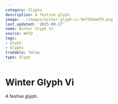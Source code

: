 ```yaml
---
category: Glyphs
description: A festive glyph.
image: ../images/winter-glyph-vi-9e759dadf9.png
last_updated: '2025-09-17'
name: Winter Glyph Vi
source: WFCD
tags:
- Glyph
- Glyphs
tradable: false
type: Glyph
---
```


# Winter Glyph Vi

A festive glyph.

